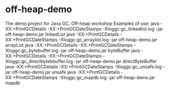 # off-heap-demo
The demo project for Java GC, Off-heap workshop
Examples of use:
java -XX:+PrintGCDetails -XX:+PrintGCDateStamps -Xloggc:gc_linkedlist.log -jar off-heap-demo.jar linkedList
java -XX:+PrintGCDetails -XX:+PrintGCDateStamps -Xloggc:gc_arraylist.log -jar off-heap-demo.jar arrayList
java -XX:+PrintGCDetails -XX:+PrintGCDateStamps -Xloggc:gc_bytebuffer.log -jar off-heap-demo.jar byteBuffer
java -XX:+PrintGCDetails -XX:+PrintGCDateStamps -Xloggc:gc_directbytebbuffer.log -jar off-heap-demo.jar directByteBuffer
java -XX:+PrintGCDetails -XX:+PrintGCDateStamps -Xloggc:gc_unsafe.log -jar off-heap-demo.jar unsafe
java -XX:+PrintGCDetails -XX:+PrintGCDateStamps -Xloggc:gc_mapdb.log -jar off-heap-demo.jar mapdb
